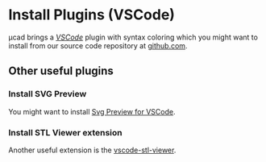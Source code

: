 # Install Plugins (VSCode)

µcad brings a
[*VSCode*](https://code.visualstudio.com)
plugin with syntax coloring which you might want to install from our source code repository at [github.com](https://github.com/Rustfahrtagentur/microcad/blob/master/editors/vscode/microcad-syntax-0.0.1.vsix).

## Other useful plugins

### Install SVG Preview

You might want to install
[Svg Preview for VSCode](https://github.com/SimonSiefke/vscode-svg-preview).

### Install STL Viewer extension

Another useful extension is the
[vscode-stl-viewer](https://open-vsx.org/extension/mtsmfm/vscode-stl-viewer).
